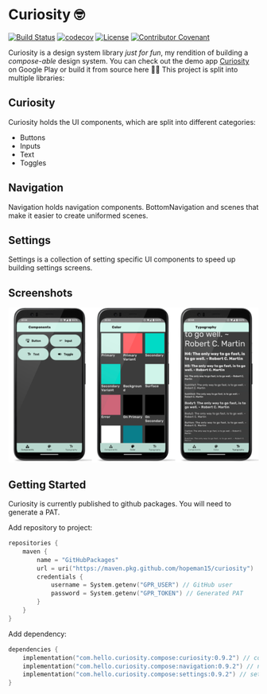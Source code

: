 # Curiosity 🤓

[![Build Status](https://github.com/hopeman15/curiosity/actions/workflows/main.yml/badge.svg?event=push)](https://github.com/hopeman15/curiosity/actions)
[![codecov](https://codecov.io/gh/hopeman15/curiosity/branch/main/graph/badge.svg?token=C2EVH32Q26)](https://codecov.io/gh/hopeman15/curiosity)
[![License](https://img.shields.io/dub/l/vibe-d.svg)](https://github.com/hopeman15/curiosity/blob/main/LICENSE)
[![Contributor Covenant](https://img.shields.io/badge/Contributor%20Covenant-2.1-4baaaa.svg)](CODE_OF_CONDUCT.md)

Curiosity is a design system library _just for fun_, my rendition of building a _compose-able_ design system. You can
check out the demo app [Curiosity](https://play.google.com/store/apps/details?id=com.hello.curiosity.design) on Google
Play or build it from source here 🧑‍💻 This project is split into multiple libraries:

## Curiosity

Curiosity holds the UI components, which are split into different categories:

* Buttons
* Inputs
* Text
* Toggles

## Navigation

Navigation holds navigation components. BottomNavigation and scenes that make it easier to create uniformed scenes.

## Settings

Settings is a collection of setting specific UI components to speed up building settings screens.

## Screenshots

![overview](screenshots/dashboard_scenes.png "overview")

## Getting Started

Curiosity is currently published to github packages. You will need to generate a PAT.

Add repository to project:

```kotlin
repositories {
    maven {
        name = "GitHubPackages"
        url = uri("https://maven.pkg.github.com/hopeman15/curiosity")
        credentials {
            username = System.getenv("GPR_USER") // GitHub user
            password = System.getenv("GPR_TOKEN") // Generated PAT
        }
    }
}
```

Add dependency:

```kotlin
dependencies {
    implementation("com.hello.curiosity.compose:curiosity:0.9.2") // component library
    implementation("com.hello.curiosity.compose:navigation:0.9.2") // navigation library
    implementation("com.hello.curiosity.compose:settings:0.9.2") // settings library
}
```
